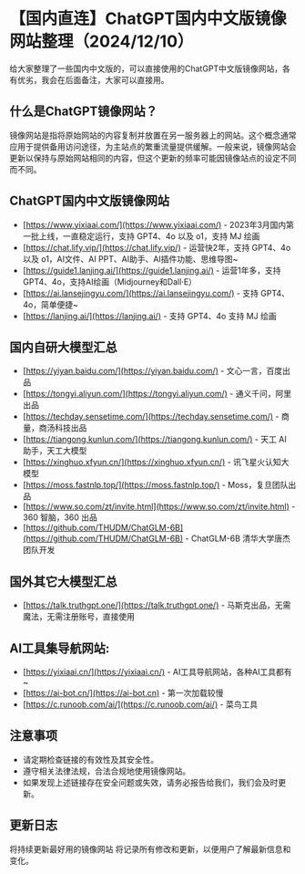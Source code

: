 # 【国内直连】ChatGPT国内中文版镜像网站整理（2024/12/10） 
 
给大家整理了一些国内中文版的，可以直接使用的ChatGPT中文版镜像网站，各有优劣，我会在后面备注，大家可以直接用。  

## 什么是ChatGPT镜像网站？
镜像网站是指将原始网站的内容复制并放置在另一服务器上的网站。这个概念通常应用于提供备用访问途径，为主站点的繁重流量提供缓解。一般来说，镜像网站会更新以保持与原始网站相同的内容，但这个更新的频率可能因镜像站点的设定不同而不同。

## ChatGPT国内中文版镜像网站

- [https://www.yixiaai.com/](https://www.yixiaai.com/) - 2023年3月国内第一批上线，一直稳定运行，支持 GPT4、4o 以及 o1，支持 MJ 绘画
- [https://chat.lify.vip/](https://chat.lify.vip/) - 运营快2年，支持 GPT4、4o 以及 o1，AI文件、AI PPT、AI助手、AI插件功能、思维导图~
- [https://guide1.lanjing.ai/](https://guide1.lanjing.ai/) - 运营1年多，支持 GPT4、4o，支持AI绘画（Midjourney和Dall·E）
- [https://ai.lansejingyu.com/](https://ai.lansejingyu.com/) - 支持 GPT4、4o，简单便捷~
- [https://lanjing.ai/](https://lanjing.ai/) - 支持 GPT4、4o 支持 MJ 绘画

## 国内自研大模型汇总

- [https://yiyan.baidu.com/](https://yiyan.baidu.com/) - 文心一言，百度出品
- [https://tongyi.aliyun.com/](https://tongyi.aliyun.com/) - 通义千问，阿里出品
- [https://techday.sensetime.com/](https://techday.sensetime.com/) - 商量，商汤科技出品
- [https://tiangong.kunlun.com/](https://tiangong.kunlun.com/) - 天工 AI 助手，天工大模型
- [https://xinghuo.xfyun.cn/](https://xinghuo.xfyun.cn/) - 讯飞星火认知大模型
- [https://moss.fastnlp.top/](https://moss.fastnlp.top/) - Moss，复旦团队出品
- [https://www.so.com/zt/invite.html](https://www.so.com/zt/invite.html) - 360 智脑，360 出品
- [https://github.com/THUDM/ChatGLM-6B](https://github.com/THUDM/ChatGLM-6B) - ChatGLM-6B 清华大学唐杰团队开发

## 国外其它大模型汇总

- [https://talk.truthgpt.one/](https://talk.truthgpt.one/) - 马斯克出品，无需魔法，无需注册账号，直接使用

## AI工具集导航网站:
- [https://yixiaai.cn/](https://yixiaai.cn/) - AI工具导航网站，各种AI工具都有~
- [https://ai-bot.cn/](https://ai-bot.cn) - 第一次加载较慢
- [https://c.runoob.com/ai/](https://c.runoob.com/ai/) - 菜鸟工具

## 注意事项

- 请定期检查链接的有效性及其安全性。
- 遵守相关法律法规，合法合规地使用镜像网站。
- 如果发现上述链接存在安全问题或失效，请务必报告给我们，我们会及时更新。

## 更新日志

将持续更新最好用的镜像网站
将记录所有修改和更新，以便用户了解最新信息和变化。
 
